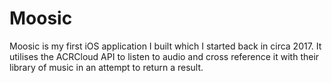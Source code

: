 # Moosic

Moosic is my first iOS application I built which I started back in circa 2017. It utilises the ACRCloud API to listen to audio and cross reference it with their library of music in an attempt to return a result.
